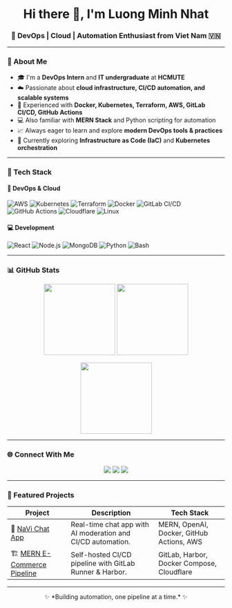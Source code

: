 <h1 align="center">Hi there 👋, I'm Luong Minh Nhat</h1>
<h3 align="center">🚀 DevOps | Cloud | Automation Enthusiast from Viet Nam 🇻🇳</h3>

---

### 🌟 About Me

- 🎓 I'm a **DevOps Intern** and **IT undergraduate** at **HCMUTE**  
- ☁️ Passionate about **cloud infrastructure, CI/CD automation, and scalable systems**  
- 🧰 Experienced with **Docker, Kubernetes, Terraform, AWS, GitLab CI/CD, GitHub Actions**  
- 💻 Also familiar with **MERN Stack** and Python scripting for automation  
- 📈 Always eager to learn and explore **modern DevOps tools & practices**  
- 🌱 Currently exploring **Infrastructure as Code (IaC)** and **Kubernetes orchestration**  

---

### 🧠 Tech Stack

#### 🚀 DevOps & Cloud
![AWS](https://img.shields.io/badge/AWS-232F3E?style=for-the-badge&logo=amazon-aws&logoColor=white)
![Kubernetes](https://img.shields.io/badge/Kubernetes-326CE5?style=for-the-badge&logo=kubernetes&logoColor=white)
![Terraform](https://img.shields.io/badge/Terraform-844FBA?style=for-the-badge&logo=terraform&logoColor=white)
![Docker](https://img.shields.io/badge/Docker-2496ED?style=for-the-badge&logo=docker&logoColor=white)
![GitLab CI/CD](https://img.shields.io/badge/GitLab_CI%2FCD-FCA121?style=for-the-badge&logo=gitlab&logoColor=white)
![GitHub Actions](https://img.shields.io/badge/GitHub_Actions-2088FF?style=for-the-badge&logo=githubactions&logoColor=white)
![Cloudflare](https://img.shields.io/badge/Cloudflare-F38020?style=for-the-badge&logo=cloudflare&logoColor=white)
![Linux](https://img.shields.io/badge/Linux-FCC624?style=for-the-badge&logo=linux&logoColor=black)

#### 💻 Development
![React](https://img.shields.io/badge/React-20232A?style=for-the-badge&logo=react&logoColor=61DAFB)
![Node.js](https://img.shields.io/badge/Node.js-339933?style=for-the-badge&logo=nodedotjs&logoColor=white)
![MongoDB](https://img.shields.io/badge/MongoDB-47A248?style=for-the-badge&logo=mongodb&logoColor=white)
![Python](https://img.shields.io/badge/Python-3776AB?style=for-the-badge&logo=python&logoColor=white)
![Bash](https://img.shields.io/badge/Bash-121011?style=for-the-badge&logo=gnu-bash&logoColor=white)

---

### 📊 GitHub Stats

<p align="center">
  <img height="165" src="https://github-readme-stats.vercel.app/api?username=nhat3107&show_icons=true&theme=tokyonight&hide_border=true" />
  <img height="165" src="https://github-readme-stats.vercel.app/api/top-langs/?username=nhat3107&layout=compact&theme=tokyonight&hide_border=true" />
</p>

<p align="center">
  <img height="165" src="https://streak-stats.demolab.com?user=nhat3107&theme=tokyonight&hide_border=true" />
</p>

---


### 🌐 Connect With Me

<p align="center">
  <a href="https://linkedin.com/in/minh-nhat-luong" target="_blank"><img src="https://img.shields.io/badge/LinkedIn-0A66C2?style=for-the-badge&logo=linkedin&logoColor=white"/></a>
  <a href="mailto:nhatluong.it@gmail.com"><img src="https://img.shields.io/badge/Gmail-D14836?style=for-the-badge&logo=gmail&logoColor=white"/></a>
  <a href="https://github.com/nhat3107"><img src="https://img.shields.io/badge/GitHub-171515?style=for-the-badge&logo=github&logoColor=white"/></a>
</p>

---

### 🧩 Featured Projects

| Project | Description | Tech Stack |
|----------|--------------|------------|
| 💬 [NaVi Chat App](https://github.com/nhat3107/NaVi) | Real-time chat app with AI moderation and CI/CD automation. | MERN, OpenAI, Docker, GitHub Actions, AWS |
| 🏗️ [MERN E-Commerce Pipeline](https://gitlab.benjaminluong.id.vn/nhat3107/mern-ecommerce) | Self-hosted CI/CD pipeline with GitLab Runner & Harbor. | GitLab, Harbor, Docker Compose, Cloudflare |

---

<p align="center">✨ *Building automation, one pipeline at a time.* ✨</p>
